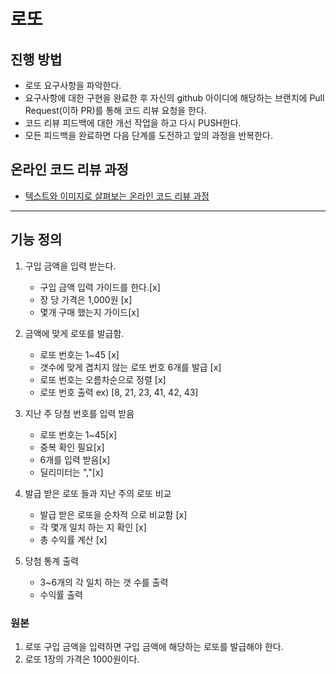 # 로또
## 진행 방법
* 로또 요구사항을 파악한다.
* 요구사항에 대한 구현을 완료한 후 자신의 github 아이디에 해당하는 브랜치에 Pull Request(이하 PR)를 통해 코드 리뷰 요청을 한다.
* 코드 리뷰 피드백에 대한 개선 작업을 하고 다시 PUSH한다.
* 모든 피드백을 완료하면 다음 단계를 도전하고 앞의 과정을 반복한다.

## 온라인 코드 리뷰 과정
* [텍스트와 이미지로 살펴보는 온라인 코드 리뷰 과정](https://github.com/next-step/nextstep-docs/tree/master/codereview)

---
## 기능 정의
1. 구입 금액을 입력 받는다.
    - 구입 금액 입력 가이드를 한다.[x]
    - 장 당 가격은 1,000원 [x]
    - 몇개 구매 했는지 가이드[x]

2. 금액에 맞게 로또를 발급함.
    - 로또 번호는 1~45 [x]
    - 갯수에 맞게 겹치지 않는 로또 번호 6개를 발급 [x]
    - 로또 번호는 오름차순으로 정렬 [x]
    - 로또 번호 출력 ex) [8, 21, 23, 41, 42, 43]

3. 지난 주 당첨 번호를 입력 받음
    - 로또 번호는 1~45[x]
    - 중복 확인 필요[x]
    - 6개를 입력 받음[x]
    - 딜리미터는 ","[x] 

4. 발급 받은 로또 들과 지난 주의 로또 비교
    - 발급 받은 로또을 순차적 으로 비교함 [x]
    - 각 몇개 일치 하는 지 확인 [x]
    - 총 수익률 계산 [x]

4. 당첨 통계 출력
    - 3~6개의 각 일치 하는 갯 수를 출력
    - 수익률 출력

### 원본
1. 로또 구입 금액을 입력하면 구입 금액에 해당하는 로또를 발급해야 한다.
2. 로또 1장의 가격은 1000원이다.